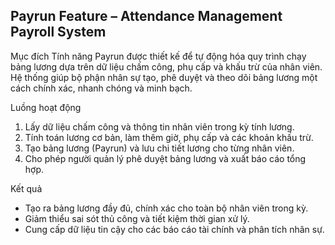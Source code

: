 ## Payrun Feature – Attendance Management Payroll System

 Mục đích
Tính năng Payrun được thiết kế để tự động hóa quy trình chạy bảng lương dựa trên dữ liệu chấm công, phụ cấp và khấu trừ của nhân viên.  
Hệ thống giúp bộ phận nhân sự tạo, phê duyệt và theo dõi bảng lương một cách chính xác, nhanh chóng và minh bạch.

 Luồng hoạt động
1. Lấy dữ liệu chấm công và thông tin nhân viên trong kỳ tính lương.  
2. Tính toán lương cơ bản, làm thêm giờ, phụ cấp và các khoản khấu trừ.  
3. Tạo bảng lương (Payrun) và lưu chi tiết lương cho từng nhân viên.  
4. Cho phép người quản lý phê duyệt bảng lương và xuất báo cáo tổng hợp.

 Kết quả
- Tạo ra bảng lương đầy đủ, chính xác cho toàn bộ nhân viên trong kỳ.  
- Giảm thiểu sai sót thủ công và tiết kiệm thời gian xử lý.  
- Cung cấp dữ liệu tin cậy cho các báo cáo tài chính và phân tích nhân sự.
